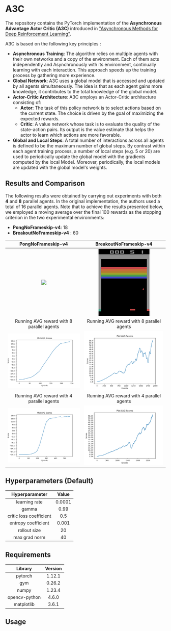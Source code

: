 # A3C
The repository contains the PyTorch implementation of the **Asynchronous Advantage Actor Critic (A3C)** introduced in ["Asynchronous Methods for Deep Reinforcement Learning"](https://arxiv.org/pdf/1602.01783v1.pdf).

A3C is based on the following key principles :
  * **Asynchronous Training**: The algorithm relies on multiple agents with their own networks and a copy of the environment. Each of them acts independently and Asynchronously with its environment, continually learning with each interaction. This approach speeds up the training process by gathering more experience.
  * **Global Network**: A3C uses a global model that is accessed and updated by all agents simultaneously. The idea is that as each agent gains more knowledge, it contributes to the total knowledge of the global model.
  * **Actor-Critic Architecture**: A3C employs an Actor-Critic architecture consisting of:
    *   **Actor**: The task of this policy network is to select actions based on the current state. The choice is driven by the goal of maximizing the expected rewards.
    *   **Critic**: A value network whose task is to evaluate the quality of the state-action pairs. Its output is the value estimate that helps the actor to learn which actions are more favorable.
  * **Global and Local Steps**: A total number of interactions across all agents is defined to be the maximum number of global steps. By contrast within each agent training process, a number of local steps (e.g. 5 or 20) are used to periodically update the global model with the gradients computed by the local Model. Moreover, periodically, the local models are updated with the global model's weights.

## Results and Comparison

The following results were obtained by carrying out experiments with both **4** and **8** parallel agents. In the original implementation, the authors used a total of 16 parallel agents. Note that to achieve the results presented below, we employed a moving average over the final 100 rewards as the stopping criterion in the two experimental environments:
  * **PongNoFrameskip-v4**: 18
  * **BreakoutNoFrameskip-v4** : 60

PongNoFrameskip-v4  | BreakoutNoFrameskip-v4
:-------------------------:|:-------------------------:
![](https://github.com/gianluca-maselli/A3C/blob/main/gifs/replay_test_pong.gif) | ![](https://github.com/gianluca-maselli/A3C/blob/main/gifs/replay_test_break.gif)
Running AVG reward with 8 parallel agents  | Running AVG reward with 8 parallel agents
![](https://github.com/gianluca-maselli/A3C/blob/main/plots/plot_avg_scores_pong_8pr.png)  | ![](https://github.com/gianluca-maselli/A3C/blob/main/plots/plot_avg_scores_break_8_pr.png)
Running AVG reward with 4 parallel agents  | Running AVG reward with 4 parallel agents
![](https://github.com/gianluca-maselli/A3C/blob/main/plots/plot_avg_scores_pong_4pr.png)  | ![](https://github.com/gianluca-maselli/A3C/blob/main/plots/plot_avg_scores_break_4pr.png)

## Hyperparameters (Default)
Hyperparameter  | Value
:-------------------------:|:-------------------------:
learning rate | 0.0001
gamma | 0.99
critic loss coefficient | 0.5
entropy coefficient | 0.001
rollout size | 20
max grad norm | 40

## Requirements
Library  | Version
:-------------------------:|:-------------------------:
pytorch |  1.12.1
gym | 0.26.2
numpy | 1.23.4
opencv-python | 4.6.0
matplotlib | 3.6.1

## Usage


